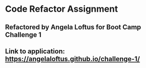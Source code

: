 # Code Refactor Assignment

## Refactored by Angela Loftus for Boot Camp Challenge 1

## Link to application: https://angelaloftus.github.io/challenge-1/
